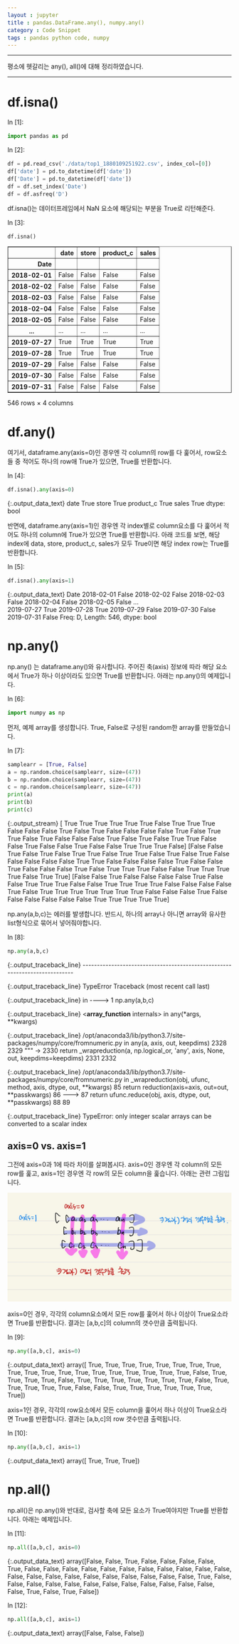 ```yaml
---
layout : jupyter
title : pandas.DataFrame.any(), numpy.any()
category : Code Snippet
tags : pandas python code, numpy
---
```

***

평소에 헷갈리는 any(), all()에 대해 정리하였습니다. 

***

<h1>df.isna()</h1>

<div class="prompt input_prompt">
In&nbsp;[1]:
</div>

```python
import pandas as pd
```

<div class="prompt input_prompt">
In&nbsp;[2]:
</div>

```python
df = pd.read_csv('./data/top1_1880109251922.csv', index_col=[0])
df['date'] = pd.to_datetime(df['date'])
df['Date'] = pd.to_datetime(df['date'])
df = df.set_index('Date')
df = df.asfreq('D')
```

df.isna()는 데이터프레임에서 NaN 요소에 해당되는 부분을 True로 리턴해준다.

<div class="prompt input_prompt">
In&nbsp;[3]:
</div>

```python
df.isna()
```





<div>
<style scoped>
    .dataframe tbody tr th:only-of-type {
        vertical-align: middle;
    }

    .dataframe tbody tr th {
        vertical-align: top;
    }

    .dataframe thead th {
        text-align: right;
    }
</style>
<table border="1" class="dataframe">
  <thead>
    <tr style="text-align: right;">
      <th></th>
      <th>date</th>
      <th>store</th>
      <th>product_c</th>
      <th>sales</th>
    </tr>
    <tr>
      <th>Date</th>
      <th></th>
      <th></th>
      <th></th>
      <th></th>
    </tr>
  </thead>
  <tbody>
    <tr>
      <th>2018-02-01</th>
      <td>False</td>
      <td>False</td>
      <td>False</td>
      <td>False</td>
    </tr>
    <tr>
      <th>2018-02-02</th>
      <td>False</td>
      <td>False</td>
      <td>False</td>
      <td>False</td>
    </tr>
    <tr>
      <th>2018-02-03</th>
      <td>False</td>
      <td>False</td>
      <td>False</td>
      <td>False</td>
    </tr>
    <tr>
      <th>2018-02-04</th>
      <td>False</td>
      <td>False</td>
      <td>False</td>
      <td>False</td>
    </tr>
    <tr>
      <th>2018-02-05</th>
      <td>False</td>
      <td>False</td>
      <td>False</td>
      <td>False</td>
    </tr>
    <tr>
      <th>...</th>
      <td>...</td>
      <td>...</td>
      <td>...</td>
      <td>...</td>
    </tr>
    <tr>
      <th>2019-07-27</th>
      <td>True</td>
      <td>True</td>
      <td>True</td>
      <td>True</td>
    </tr>
    <tr>
      <th>2019-07-28</th>
      <td>True</td>
      <td>True</td>
      <td>True</td>
      <td>True</td>
    </tr>
    <tr>
      <th>2019-07-29</th>
      <td>False</td>
      <td>False</td>
      <td>False</td>
      <td>False</td>
    </tr>
    <tr>
      <th>2019-07-30</th>
      <td>False</td>
      <td>False</td>
      <td>False</td>
      <td>False</td>
    </tr>
    <tr>
      <th>2019-07-31</th>
      <td>False</td>
      <td>False</td>
      <td>False</td>
      <td>False</td>
    </tr>
  </tbody>
</table>
<p>546 rows × 4 columns</p>
</div>




<h1>df.any()</h1>

여기서, dataframe.any(axis=0)인 경우엔 각 column의 row를 다 훑어서, row요소들 중 적어도 하나의 row애 True가 있으면, True를 반환합니다.

<div class="prompt input_prompt">
In&nbsp;[4]:
</div>

```python
df.isna().any(axis=0)
```





{:.output_data_text}
    date         True
    store        True
    product_c    True
    sales        True
    dtype: bool




반면에, dataframe.any(axis=1)인 경우엔 각 index별로 column요소를 다 훑어서 적어도 하나의 column에 True가 있으면 True를 반환합니다.
아래 코드를 보면, 해당 index에 data, store, product_c, sales가 모두 True이면 해당 index row는 True를 반환합니다.

<div class="prompt input_prompt">
In&nbsp;[5]:
</div>

```python
df.isna().any(axis=1)
```





{:.output_data_text}
    Date
    2018-02-01    False
    2018-02-02    False
    2018-02-03    False
    2018-02-04    False
    2018-02-05    False
                  ...  
    2019-07-27     True
    2019-07-28     True
    2019-07-29    False
    2019-07-30    False
    2019-07-31    False
    Freq: D, Length: 546, dtype: bool




<h1>np.any()</h1>

np.any() 는 dataframe.any()와 유사합니다. 주어진 축(axis) 정보에 따라 해당 요소에서 True가 하나 이상이라도 있으면 True를 반환합니다. 아래는 np.any()의 예제입니다.

<div class="prompt input_prompt">
In&nbsp;[6]:
</div>

```python
import numpy as np
```

먼저, 예제 array를 생성합니다. True, False로 구성된 random한 array를 만들었습니다.

<div class="prompt input_prompt">
In&nbsp;[7]:
</div>

```python
samplearr = [True, False]
a = np.random.choice(samplearr, size=(47))
b = np.random.choice(samplearr, size=(47))
c = np.random.choice(samplearr, size=(47))
print(a)
print(b)
print(c)
```

{:.output_stream}
    [ True  True  True  True  True  True False  True  True  True False False
     False  True False  True False False False False  True False  True  True
     False  True False False False  True False  True False  True  True False
     False  True False False  True False False  True  True  True False]
    [False False  True False  True False  True  True False  True  True False
      True False  True False False False False False  True  True False False
     False False  True False False  True False False False  True False  True
      True  True False False  True  True  True  True False  True  True]
    [False False  True False False False False  True False False  True  True
      True False False  True  True  True  True False False False False  True
     False  True  True  True  True  True  True  True False False False  True
     False False False False False False  True  True  True  True  True]


np.any(a,b,c)는 에러를 발생합니다. 반드시, 하나의 array나 아니면 array와 유사한 list형식으로 묶어서 넣어줘야합니다.

<div class="prompt input_prompt">
In&nbsp;[8]:
</div>

```python
np.any(a,b,c)
```



{:.output_traceback_line}
    ---------------------------------------------------------------------------

{:.output_traceback_line}
    TypeError                                 Traceback (most recent call last)

{:.output_traceback_line}
    <ipython-input-8-7a7facd3228c> in <module>
    ----> 1 np.any(a,b,c)
    

{:.output_traceback_line}
    <__array_function__ internals> in any(*args, **kwargs)


{:.output_traceback_line}
    /opt/anaconda3/lib/python3.7/site-packages/numpy/core/fromnumeric.py in any(a, axis, out, keepdims)
       2328 
       2329     """
    -> 2330     return _wrapreduction(a, np.logical_or, 'any', axis, None, out, keepdims=keepdims)
       2331 
       2332 


{:.output_traceback_line}
    /opt/anaconda3/lib/python3.7/site-packages/numpy/core/fromnumeric.py in _wrapreduction(obj, ufunc, method, axis, dtype, out, **kwargs)
         85                 return reduction(axis=axis, out=out, **passkwargs)
         86 
    ---> 87     return ufunc.reduce(obj, axis, dtype, out, **passkwargs)
         88 
         89 


{:.output_traceback_line}
    TypeError: only integer scalar arrays can be converted to a scalar index



<h2>axis=0 vs. axis=1</h2>

그전에 axis=0과 1에 따라 차이를 살펴봅시다. axis=0인 경우엔 각 column의 모든 row를 훑고, axis=1인 경우엔 각 row의 모든 column을 훑습니다. 아래는 관련 그림입니다.

![jpg](/images/2020-12-01-any-all-usage_files/axis.jpg)

axis=0인 경우, 각각의 column요소에서 모든 row를 훑어서 하나 이상이 True요소라면 True를 반환합니다. 결과는 [a,b,c]의 column의 갯수만큼 출력됩니다.

<div class="prompt input_prompt">
In&nbsp;[9]:
</div>

```python
np.any([a,b,c], axis=0)
```





{:.output_data_text}
    array([ True,  True,  True,  True,  True,  True,  True,  True,  True,
            True,  True,  True,  True,  True,  True,  True,  True,  True,
            True, False,  True,  True,  True,  True, False,  True,  True,
            True,  True,  True,  True,  True, False,  True,  True,  True,
            True,  True, False, False,  True,  True,  True,  True,  True,
            True,  True])




axis=1인 경우, 각각의 row요소에서 모든 column을 훑어서 하나 이상이 True요소라면 True를 반환합니다. 결과는 [a,b,c]의 row 갯수만큼 출력됩니다.

<div class="prompt input_prompt">
In&nbsp;[10]:
</div>

```python
np.any([a,b,c], axis=1)
```





{:.output_data_text}
    array([ True,  True,  True])




<h1>np.all()</h1>

np.all()은 np.any()와 반대로, 검사할 축에 모든 요소가 True여야지만 True를 반환합니다. 아래는 예제입니다.

<div class="prompt input_prompt">
In&nbsp;[11]:
</div>

```python
np.all([a,b,c], axis=0)
```





{:.output_data_text}
    array([False, False,  True, False, False, False, False,  True, False,
           False, False, False, False, False, False, False, False, False,
           False, False, False, False, False, False, False, False, False,
           False, False,  True, False, False, False, False, False, False,
           False, False, False, False, False, False, False,  True, False,
            True, False])




<div class="prompt input_prompt">
In&nbsp;[12]:
</div>

```python
np.all([a,b,c], axis=1)
```





{:.output_data_text}
    array([False, False, False])



